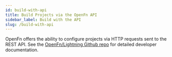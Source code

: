 ```yaml
---
id: build-with-api
title: Build Projects via the OpenFn API
sidebar_label: Build with the API
slug: /build-with-api
---
```


OpenFn offers the ability to configure projects via HTTP requests sent to the REST API. See the [OpenFn/Lightning Github repo](https://openfn.github.io/lightning/provisioning.html) for detailed developer documentation. 
